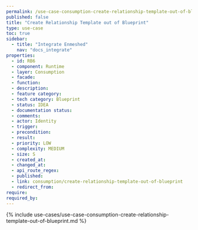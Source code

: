 ```yaml
---
permalink: /use-case-consumption-create-relationship-template-out-of-blueprint
published: false
title: "Create Relationship Template out of Blueprint"
type: use-case
toc: true
sidebar:
  - title: "Integrate Enmeshed"
    nav: "docs_integrate"
properties:
  - id: RB6
  - component: Runtime
  - layer: Consumption
  - facade:
  - function:
  - description:
  - feature category:
  - tech category: Blueprint
  - status: IDEA
  - documentation status:
  - comments:
  - actor: Identity
  - trigger:
  - precondition:
  - result:
  - priority: LOW
  - complexity: MEDIUM
  - size: S
  - created_at:
  - changed_at:
  - api_route_regex:
  - published:
  - link: consumption/create-relationship-template-out-of-blueprint
  - redirect_from:
require:
required_by:
---
```


{% include use-cases/use-case-consumption-create-relationship-template-out-of-blueprint.md %}
